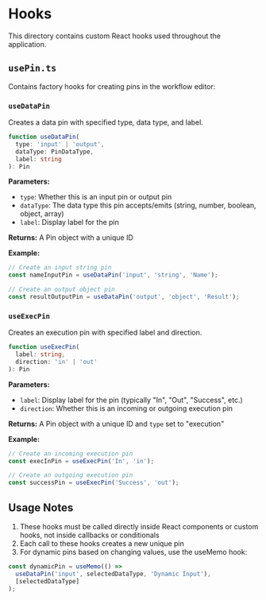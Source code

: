 # Hooks

This directory contains custom React hooks used throughout the application.

## `usePin.ts`

Contains factory hooks for creating pins in the workflow editor:

### `useDataPin`

Creates a data pin with specified type, data type, and label.

```typescript
function useDataPin(
  type: 'input' | 'output',
  dataType: PinDataType, 
  label: string
): Pin
```

**Parameters:**
- `type`: Whether this is an input pin or output pin
- `dataType`: The data type this pin accepts/emits (string, number, boolean, object, array)
- `label`: Display label for the pin

**Returns:** A Pin object with a unique ID

**Example:**
```typescript
// Create an input string pin
const nameInputPin = useDataPin('input', 'string', 'Name');

// Create an output object pin
const resultOutputPin = useDataPin('output', 'object', 'Result');
```

### `useExecPin`

Creates an execution pin with specified label and direction.

```typescript
function useExecPin(
  label: string, 
  direction: 'in' | 'out'
): Pin
```

**Parameters:**
- `label`: Display label for the pin (typically "In", "Out", "Success", etc.)
- `direction`: Whether this is an incoming or outgoing execution pin

**Returns:** A Pin object with a unique ID and `type` set to "execution"

**Example:**
```typescript
// Create an incoming execution pin
const execInPin = useExecPin('In', 'in');

// Create an outgoing execution pin
const successPin = useExecPin('Success', 'out');
```

## Usage Notes

1. These hooks must be called directly inside React components or custom hooks, not inside callbacks or conditionals
2. Each call to these hooks creates a new unique pin
3. For dynamic pins based on changing values, use the useMemo hook:

```typescript
const dynamicPin = useMemo(() => 
  useDataPin('input', selectedDataType, 'Dynamic Input'), 
  [selectedDataType]
);
``` 